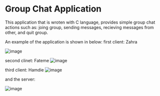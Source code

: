 # Group Chat Application
This application that is wroten with C language, provides simple group chat actions such as: joing group, sending messages, recieving messages from other, and quit group.

An example of the application is shown in below:
first client: Zahra

![image](https://user-images.githubusercontent.com/93929227/218965800-e1aaca03-19ec-4099-838d-1c06b01d4543.png)

second clinet: Fateme
![image](https://user-images.githubusercontent.com/93929227/218965364-636d4d5d-e1a7-444f-b164-665aa437ed58.png)

third client: Hamdie
![image](https://user-images.githubusercontent.com/93929227/218965448-b157233c-d5f9-484a-9a83-f2f27a919ad1.png)

and the server:

![image](https://user-images.githubusercontent.com/93929227/218965548-be59a1f2-e572-46e4-835b-c61c3cc85896.png)

